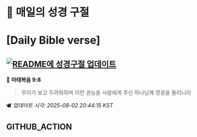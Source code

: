 # 🙏 매일의 성경 구절
# [Daily Bible verse]
## [![README에 성경구절 업데이트](https://github.com/DONGSUKA/first_test/actions/workflows/update-readme-bible.yml/badge.svg)](https://github.com/DONGSUKA/first_test/actions/workflows/update-readme-bible.yml)
<!-- START_BIBLE_VERSE -->
📖 **마태복음 9:8**
> 무리가 보고 두려워하며 이런 권능을 사람에게 주신 하나님께 영광을 돌리니라

🕊️ _업데이트 시각: 2025-08-02 20:44:15 KST_
  <!-- END_BIBLE_VERSE -->
## GITHUB_ACTION
